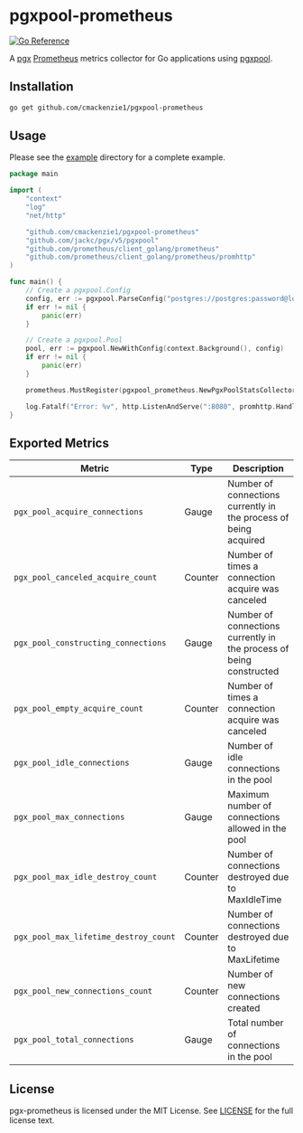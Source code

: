 # pgxpool-prometheus

[![Go Reference](https://pkg.go.dev/badge/github.com/cmackenzie1/pgxpool-prometheus.svg)](https://pkg.go.dev/github.com/cmackenzie1/pgxpool-prometheus)

A [pgx](https://github.com/jackc/pgx) [Prometheus](https://prometheus.io/) metrics collector for Go applications
using [pgxpool](https://pkg.go.dev/github.com/jackc/pgx/v5/pgxpool).

## Installation

```bash
go get github.com/cmackenzie1/pgxpool-prometheus
```

## Usage

Please see the [example](./_example) directory for a complete example.

```go
package main

import (
	"context"
	"log"
	"net/http"

	"github.com/cmackenzie1/pgxpool-prometheus"
	"github.com/jackc/pgx/v5/pgxpool"
	"github.com/prometheus/client_golang/prometheus"
	"github.com/prometheus/client_golang/prometheus/promhttp"
)

func main() {
	// Create a pgxpool.Config
	config, err := pgxpool.ParseConfig("postgres://postgres:password@localhost:5432/?sslmode=disable")
	if err != nil {
		panic(err)
	}

	// Create a pgxpool.Pool
	pool, err := pgxpool.NewWithConfig(context.Background(), config)
	if err != nil {
		panic(err)
	}

	prometheus.MustRegister(pgxpool_prometheus.NewPgxPoolStatsCollector(pool, "database"))

	log.Fatalf("Error: %v", http.ListenAndServe(":8080", promhttp.Handler()))
}
```

## Exported Metrics

| Metric                                | Type    | Description                                                         |
|---------------------------------------|---------|---------------------------------------------------------------------|
| `pgx_pool_acquire_connections`        | Gauge   | Number of connections currently in the process of being acquired    |
| `pgx_pool_canceled_acquire_count`     | Counter | Number of times a connection acquire was canceled                   |
| `pgx_pool_constructing_connections`   | Gauge   | Number of connections currently in the process of being constructed |
| `pgx_pool_empty_acquire_count`        | Counter | Number of times a connection acquire was canceled                   |
| `pgx_pool_idle_connections`           | Gauge   | Number of idle connections in the pool                              |
| `pgx_pool_max_connections`            | Gauge   | Maximum number of connections allowed in the pool                   |
| `pgx_pool_max_idle_destroy_count`     | Counter | Number of connections destroyed due to MaxIdleTime                  |
| `pgx_pool_max_lifetime_destroy_count` | Counter | Number of connections destroyed due to MaxLifetime                  |
| `pgx_pool_new_connections_count`      | Counter | Number of new connections created                                   |
| `pgx_pool_total_connections`          | Gauge   | Total number of connections in the pool                             |

## License

pgx-prometheus is licensed under the MIT License. See [LICENSE](./LICENSE) for the full license text.